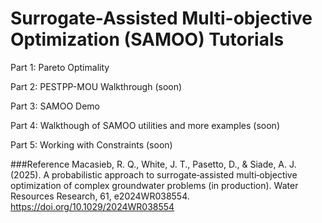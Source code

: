 # Surrogate-Assisted Multi-objective Optimization (SAMOO) Tutorials

Part 1: Pareto Optimality

Part 2: PESTPP-MOU Walkthrough (soon)

Part 3: SAMOO Demo

Part 4: Walkthough of SAMOO utilities and more examples (soon)

Part 5: Working with Constraints (soon)

###Reference
Macasieb, R. Q., White, J. T., Pasetto, D., & Siade, A. J. (2025). A probabilistic approach to surrogate‐assisted multi‐objective optimization of complex groundwater problems (in production). Water Resources Research, 61, e2024WR038554. https://doi.org/10.1029/2024WR038554
